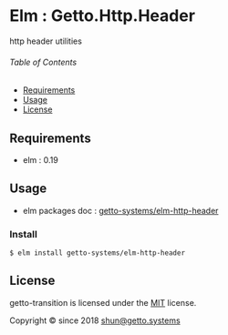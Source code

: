 # Elm : Getto.Http.Header

http header utilities


###### Table of Contents

- [Requirements](#requirements)
- [Usage](#usage)
- [License](#license)

## Requirements

- elm : 0.19


## Usage

- elm packages doc : [getto-systems/elm-http-header](https://package.elm-lang.org/packages/getto-systems/elm-http-header/latest/)

### Install

```
$ elm install getto-systems/elm-http-header
```


## License

getto-transition is licensed under the [MIT](LICENSE) license.

Copyright &copy; since 2018 shun@getto.systems
